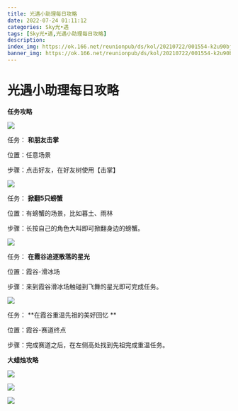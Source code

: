 ```yaml
---
title: 光遇小助理每日攻略
date: 2022-07-24 01:11:12
categories: Sky光•遇
tags: [Sky光•遇,光遇小助理每日攻略]
description: 
index_img: https://ok.166.net/reunionpub/ds/kol/20210722/001554-k2u90bj7ay.png?imageView&thumbnail=600x0&type=jpg
banner_img: https://ok.166.net/reunionpub/ds/kol/20210722/001554-k2u90bj7ay.png?imageView&thumbnail=600x0&type=jpg
---
```

# 光遇小助理每日攻略
**任务攻略**

![](https://ok.166.net/reunionpub/ds/kol/20220724/000642-y7tq2pv5cu.png)

任务： **和朋友击掌**

位置：任意场景

步骤：点击好友，在好友树使用【击掌】

![](https://ok.166.net/reunionpub/ds/kol/20220724/000705-k2blcoz7ah.png)

任务： **掀翻5只螃蟹**

位置：有螃蟹的场景，比如暮土、雨林

步骤：长按自己的角色大叫即可掀翻身边的螃蟹。

![](https://ok.166.net/reunionpub/ds/kol/20220724/001112-4mc6rlj8us.png)

任务： **在霞谷追逐散落的星光**

位置：霞谷-滑冰场

步骤：来到霞谷滑冰场触碰到飞舞的星光即可完成任务。

![](https://ok.166.net/reunionpub/ds/kol/20220724/001213-qds6b2n08l.png)

任务： **在霞谷重温先祖的美好回忆  **

位置：霞谷-赛道终点

步骤：完成赛道之后，在左侧高处找到先祖完成重温任务。

 **大蜡烛攻略**

![](https://ok.166.net/reunionpub/ds/kol/20220724/001101-4s9zj7mqit.png)

  

![](https://ok.166.net/reunionpub/ds/kol/20220724/001032-cigtwsk6p0.png)

  

![](https://ok.166.net/reunionpub/ds/kol/20220724/000933-5dmtk8nope.png)

  

  

  

  

  

  

  

